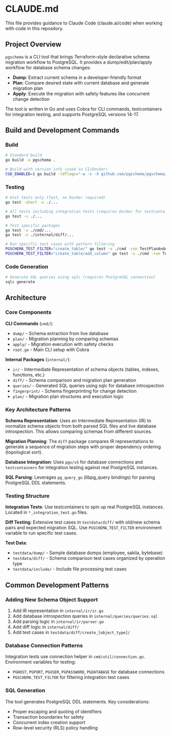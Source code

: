 # CLAUDE.md

This file provides guidance to Claude Code (claude.ai/code) when working with code in this repository.

## Project Overview

`pgschema` is a CLI tool that brings Terraform-style declarative schema migration workflow to PostgreSQL. It provides a dump/edit/plan/apply workflow for database schema changes:

- **Dump**: Extract current schema in a developer-friendly format
- **Plan**: Compare desired state with current database and generate migration plan
- **Apply**: Execute the migration with safety features like concurrent change detection

The tool is written in Go and uses Cobra for CLI commands, testcontainers for integration testing, and supports PostgreSQL versions 14-17.

## Build and Development Commands

### Build
```bash
# Standard build
go build -o pgschema .

# Build with version info (used in CI/Docker)
CGO_ENABLED=1 go build -ldflags="-w -s -X github.com/pgschema/pgschema/cmd.GitCommit=... -X 'github.com/pgschema/pgschema/cmd.BuildDate=...'" -o pgschema .
```

### Testing
```bash
# Unit tests only (fast, no Docker required)
go test -short -v ./...

# All tests including integration tests (requires Docker for testcontainers)
go test -v ./...

# Test specific packages
go test -v ./cmd/...
go test -v ./internal/diff/...

# Run specific test cases with pattern filtering
PGSCHEMA_TEST_FILTER="create_table/" go test -v ./cmd -run TestPlanAndApply
PGSCHEMA_TEST_FILTER="create_table/add_column" go test -v ./cmd -run TestPlanAndApply
```

### Code Generation
```bash
# Generate SQL queries using sqlc (requires PostgreSQL connection)
sqlc generate
```

## Architecture

### Core Components

**CLI Commands** (`cmd/`):
- `dump/` - Schema extraction from live database
- `plan/` - Migration planning by comparing schemas  
- `apply/` - Migration execution with safety checks
- `root.go` - Main CLI setup with Cobra

**Internal Packages** (`internal/`):
- `ir/` - Intermediate Representation of schema objects (tables, indexes, functions, etc.)
- `diff/` - Schema comparison and migration plan generation
- `queries/` - Generated SQL queries using sqlc for database introspection
- `fingerprint/` - Schema fingerprinting for change detection
- `plan/` - Migration plan structures and execution logic

### Key Architecture Patterns

**Schema Representation**: Uses an Intermediate Representation (IR) to normalize schema objects from both parsed SQL files and live database introspection. This allows comparing schemas from different sources.

**Migration Planning**: The `diff` package compares IR representations to generate a sequence of migration steps with proper dependency ordering (topological sort).

**Database Integration**: Uses `pgx/v5` for database connections and `testcontainers` for integration testing against real PostgreSQL instances.

**SQL Parsing**: Leverages `pg_query_go` (libpg_query bindings) for parsing PostgreSQL DDL statements.

### Testing Structure

**Integration Tests**: Use testcontainers to spin up real PostgreSQL instances. Located in `*_integration_test.go` files.

**Diff Testing**: Extensive test cases in `testdata/diff/` with old/new schema pairs and expected migration SQL. Use `PGSCHEMA_TEST_FILTER` environment variable to run specific test cases.

**Test Data**: 
- `testdata/dump/` - Sample database dumps (employee, sakila, bytebase)
- `testdata/diff/` - Schema comparison test cases organized by operation type
- `testdata/include/` - Include file processing test cases

## Common Development Patterns

### Adding New Schema Object Support
1. Add IR representation in `internal/ir/ir.go`
2. Add database introspection queries in `internal/queries/queries.sql` 
3. Add parsing logic in `internal/ir/parser.go`
4. Add diff logic in `internal/diff/`
5. Add test cases in `testdata/diff/create_[object_type]/`

### Database Connection Patterns
Integration tests use connection helper in `cmd/util/connection.go`. Environment variables for testing:
- `PGHOST`, `PGPORT`, `PGUSER`, `PGPASSWORD`, `PGDATABASE` for database connections
- `PGSCHEMA_TEST_FILTER` for filtering integration test cases

### SQL Generation
The tool generates PostgreSQL DDL statements. Key considerations:
- Proper escaping and quoting of identifiers
- Transaction boundaries for safety
- Concurrent index creation support
- Row-level security (RLS) policy handling